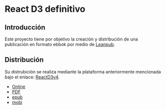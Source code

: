 # __React D3 definitivo__

## Introducción

Este proyecto tiene por objetivo la creación y distribución de una publicación en formato ebbok por medio de [Leanpub](https://leanpub.com/).

## Distribución
Su distrubición se realiza mediante la plataforma anteriormente mencionada bajo el enlace: [ReactD3v4](https://leanpub.com/d3jsdefinitivo).
- [Online](https://leanpub.com/d3jsdefinitivo/read_full?preview=true)
- [PDF](https://leanpub.com/s/2QvrsQXcS7RRONhqE_R0lA.pdf)
- [epub](https://leanpub.com/s/2QvrsQXcS7RRONhqE_R0lA.epub)
- [mobi](https://leanpub.com/s/2QvrsQXcS7RRONhqE_R0lA.mobi)